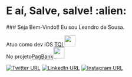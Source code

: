 <h1> E aí, Salve, salve! :alien: </h1>
### Seja Bem-Vindo!! Eu sou Leandro de Sousa.
<p>Atuo como dev iOS <a href="https://tqi.com.br/">TQI </a><img src="https://giphy.com/embed/G6sJqVpD1U4jC" width="30"></br>No projeto<a href="https://pagseguro.uol.com.br/">PagBank</a><img src="https://giphy.com/embed/2u11zpzwyMTy8" width="30"> 
</p>

[![Twitter URL](https://img.shields.io/static/v1?color=blue&label=Twitter%20&logo=twitter&logoColor=white&style=for-the-badge&message=Follow)](https://twitter.com/leandrodevios)
[![LinkedIn URL](https://img.shields.io/static/v1?color=blue&label=linkedin&logo=linkedin&logoColor=white&style=for-the-badge&message=Connect)](https://www.linkedin.com/in/leandrodesousadesenvolvedorios/)
[![Instagram URL](https://img.shields.io/static/v1?color=orange&label=Instagram&logo=Instagram&logoColor=white&style=for-the-badge&message=Follow)](https://www.instagram.com/leandroodesousa/)



